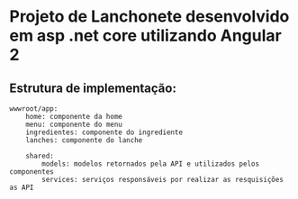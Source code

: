 # Projeto de Lanchonete desenvolvido em asp .net core utilizando Angular 2

## Estrutura de implementação:

	wwwroot/app:
		home: componente da home
		menu: componente do menu
		ingredientes: componente do ingrediente
		lanches: componente do lanche
		
		shared:
			models: modelos retornados pela API e utilizados pelos componentes
			services: serviços responsáveis por realizar as resquisições as API
